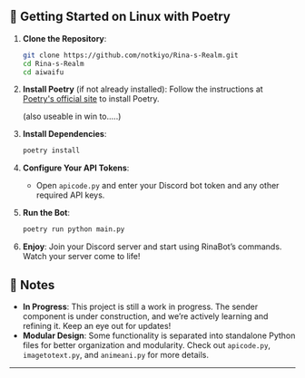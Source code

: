 
## 🚀 Getting Started on Linux with Poetry



1. **Clone the Repository**:
   ```bash
   git clone https://github.com/notkiyo/Rina-s-Realm.git
   cd Rina-s-Realm
   cd aiwaifu
   ```

2. **Install Poetry** (if not already installed):
   Follow the instructions at [Poetry's official site](https://python-poetry.org/docs/#installation) to install Poetry.

   (also useable in win to.....)
   
4. **Install Dependencies**:
   ```bash
   poetry install
   ```

5. **Configure Your API Tokens**:
   - Open `apicode.py` and enter your Discord bot token and any other required API keys.

6. **Run the Bot**:
   ```bash
   poetry run python main.py
   ```

7. **Enjoy**: Join your Discord server and start using RinaBot’s commands. Watch your server come to life!

## 📝 Notes

- **In Progress**: This project is still a work in progress. The sender component is under construction, and we’re actively learning and refining it. Keep an eye out for updates!
- **Modular Design**: Some functionality is separated into standalone Python files for better organization and modularity. Check out `apicode.py`, `imagetotext.py`, and `animeani.py` for more details.

---

